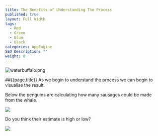 ```yaml
---
title: The Benefits of Understanding The Process
published: true
layout: Full Width
tags: 
  - Red
  - Green
  - Blue
  - Black
categories: AppEngine
SEO Description: ""
weight: 0
---
```


![waterbuffalo.png]({{site.baseurl}}/_posts/waterbuffalo.png)




##{{page.title}}
As we begin to understand the process we can begin to visualise the result.

Below the penguins are calculating how many sausages could be made from the whale.

![](http://lh3.googleusercontent.com/-qMrdz9VoNEw/VaPbZE4yCDI/AAAAAAAAAOU/sOW9-byzevY/s750-Ic42/penguins.jpg)

Do you think their estimate is high or low?

![](http://lh3.googleusercontent.com/-zQDuMGrIlck/VaPbZkmjXsI/AAAAAAAAAOc/XDsfER5Hj38/s750-Ic42/sausages.jpg)
